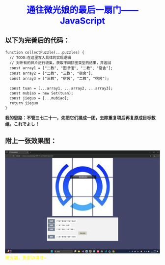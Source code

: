 # <center><font color=blue>通往微光娘的最后一扇门——JavaScript</font></center>
## 以下为完善后的代码：
```
function collectPuzzle(...puzzles) {
  // TODO:在这里写入具体的实现逻辑
  // 对所有的碎片进行收集，获取不同拼图类型的结果，并返回
  const array1 = ["二教", "图书馆", "二教", "宿舍"];
  const array2 = ["二教", "三教", "宿舍"];
  const array3 = ["三教", "宿舍", "二教", "宿舍"];

  const tuan = [...array1, ...array2, ...array3];
  const mubiao = new Set(tuan);
  const jieguo = [...mubiao];
  return jieguo
}
```
 **我的思路：不管三七二十一，先把它们揉成一团，去除重复项后再复原成目标数组。これでよし！**
## 附上一张效果图：
<img src="1.png">
<font color=yellow>微光娘，我要进来喽~</font>